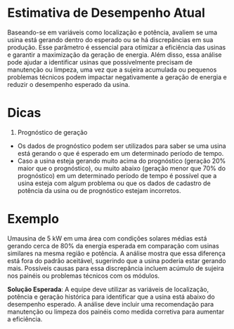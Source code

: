 # Estimativa de Desempenho Atual

Baseando-se em variáveis como localização e potência, avaliem se
uma usina está gerando dentro do esperado ou se há discrepâncias em
sua produção. Esse parâmetro é essencial para otimizar a eficiência
das usinas e garantir a maximização da geração de energia. Além
disso, essa análise pode ajudar a identificar usinas que possivelmente
precisam de manutenção ou limpeza, uma vez que a sujeira acumulada
ou pequenos problemas técnicos podem impactar negativamente a
geração de energia e reduzir o desempenho esperado da usina.

# Dicas

1. Prognóstico de geração
- Os dados de prognóstico podem ser utilizados para saber se uma usina está 
gerando o que é esperado em um determinado período de tempo.
- Caso a usina esteja gerando muito acima do prognóstico (geração 20%
maior que o prognóstico), ou muito abaixo (geração menor que 70% do
prognóstico) em um determinado período de tempo é possível que a usina
esteja com algum problema ou que os dados de cadastro de potência da usina
ou de prognóstico estejam incorretos. 


# Exemplo
Umausina de 5 kW em uma área com condições solares médias está gerando cerca
de 80% da energia esperada em comparação com usinas similares na mesma região
e potência. A análise mostra que essa diferença está fora do padrão aceitável,
sugerindo que a usina poderia estar gerando mais. Possíveis causas para essa
discrepância incluem acúmulo de sujeira nos painéis ou problemas técnicos com os
módulos.

**Solução Esperada**:
A equipe deve utilizar as variáveis de localização, potência e geração histórica para
identificar que a usina está abaixo do desempenho esperado. A análise deve incluir
uma recomendação para manutenção ou limpeza dos painéis como medida corretiva
para aumentar a eficiência.